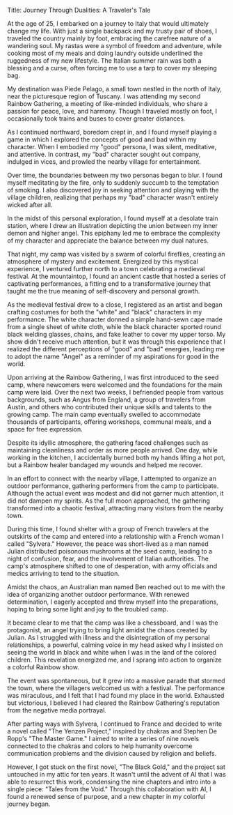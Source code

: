 Title: Journey Through Dualities: A Traveler's Tale

At the age of 25, I embarked on a journey to Italy that would ultimately change my life. With just a single backpack and my trusty pair of shoes, I traveled the country mainly by foot, embracing the carefree nature of a wandering soul. My rastas were a symbol of freedom and adventure, while cooking most of my meals and doing laundry outside underlined the ruggedness of my new lifestyle. The Italian summer rain was both a blessing and a curse, often forcing me to use a tarp to cover my sleeping bag.

My destination was Piede Pelago, a small town nestled in the north of Italy, near the picturesque region of Tuscany. I was attending my second Rainbow Gathering, a meeting of like-minded individuals, who share a passion for peace, love, and harmony. Though I traveled mostly on foot, I occasionally took trains and buses to cover greater distances.

As I continued northward, boredom crept in, and I found myself playing a game in which I explored the concepts of good and bad within my character. When I embodied my "good" persona, I was silent, meditative, and attentive. In contrast, my "bad" character sought out company, indulged in vices, and prowled the nearby village for entertainment.

Over time, the boundaries between my two personas began to blur. I found myself meditating by the fire, only to suddenly succumb to the temptation of smoking. I also discovered joy in seeking attention and playing with the village children, realizing that perhaps my "bad" character wasn't entirely wicked after all.

In the midst of this personal exploration, I found myself at a desolate train station, where I drew an illustration depicting the union between my inner demon and higher angel. This epiphany led me to embrace the complexity of my character and appreciate the balance between my dual natures.

That night, my camp was visited by a swarm of colorful fireflies, creating an atmosphere of mystery and excitement. Energized by this mystical experience, I ventured further north to a town celebrating a medieval festival. At the mountaintop, I found an ancient castle that hosted a series of captivating performances, a fitting end to a transformative journey that taught me the true meaning of self-discovery and personal growth.

As the medieval festival drew to a close, I registered as an artist and began crafting costumes for both the "white" and "black" characters in my performance. The white character donned a simple hand-sewn cape made from a single sheet of white cloth, while the black character sported round black welding glasses, chains, and fake leather to cover my upper torso. My show didn't receive much attention, but it was through this experience that I realized the different perceptions of "good" and "bad" energies, leading me to adopt the name "Angel" as a reminder of my aspirations for good in the world.

Upon arriving at the Rainbow Gathering, I was first introduced to the seed camp, where newcomers were welcomed and the foundations for the main camp were laid. Over the next two weeks, I befriended people from various backgrounds, such as Angus from England, a group of travelers from Austin, and others who contributed their unique skills and talents to the growing camp. The main camp eventually swelled to accommodate thousands of participants, offering workshops, communal meals, and a space for free expression.

Despite its idyllic atmosphere, the gathering faced challenges such as maintaining cleanliness and order as more people arrived. One day, while working in the kitchen, I accidentally burned both my hands lifting a hot pot, but a Rainbow healer bandaged my wounds and helped me recover.

In an effort to connect with the nearby village, I attempted to organize an outdoor performance, gathering performers from the camp to participate. Although the actual event was modest and did not garner much attention, it did not dampen my spirits. As the full moon approached, the gathering transformed into a chaotic festival, attracting many visitors from the nearby town.

During this time, I found shelter with a group of French travelers at the outskirts of the camp and entered into a relationship with a French woman I called "Sylvera." However, the peace was short-lived as a man named Julian distributed poisonous mushrooms at the seed camp, leading to a night of confusion, fear, and the involvement of Italian authorities. The camp's atmosphere shifted to one of desperation, with army officials and medics arriving to tend to the situation.

Amidst the chaos, an Australian man named Ben reached out to me with the idea of organizing another outdoor performance. With renewed determination, I eagerly accepted and threw myself into the preparations, hoping to bring some light and joy to the troubled camp.

It became clear to me that the camp was like a chessboard, and I was the protagonist, an angel trying to bring light amidst the chaos created by Julian. As I struggled with illness and the disintegration of my personal relationships, a powerful, calming voice in my head asked why I insisted on seeing the world in black and white when I was in the land of the colored children. This revelation energized me, and I sprang into action to organize a colorful Rainbow show.

The event was spontaneous, but it grew into a massive parade that stormed the town, where the villagers welcomed us with a festival. The performance was miraculous, and I felt that I had found my place in the world. Exhausted but victorious, I believed I had cleared the Rainbow Gathering's reputation from the negative media portrayal.

After parting ways with Sylvera, I continued to France and decided to write a novel called "The Yenzen Project," inspired by chakras and Stephen De Ropp's "The Master Game." I aimed to write a series of nine novels connected to the chakras and colors to help humanity overcome communication problems and the division caused by religion and beliefs.

However, I got stuck on the first novel, "The Black Gold," and the project sat untouched in my attic for ten years. It wasn't until the advent of AI that I was able to resurrect this work, condensing the nine chapters and intro into a single piece: "Tales from the Void." Through this collaboration with AI, I found a renewed sense of purpose, and a new chapter in my colorful journey began.